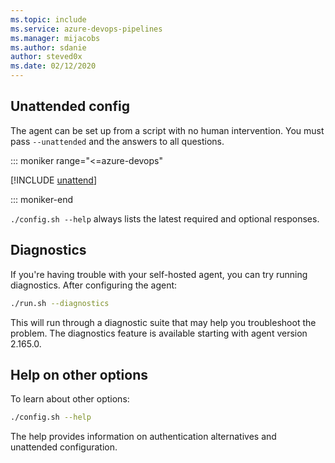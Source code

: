 ```yaml
---
ms.topic: include
ms.service: azure-devops-pipelines
ms.manager: mijacobs
ms.author: sdanie
author: steved0x
ms.date: 02/12/2020
---
```


## Unattended config

The agent can be set up from a script with no human intervention.
You must pass `--unattended` and the answers to all questions.

::: moniker range="<=azure-devops"

[!INCLUDE [unattend](./unattended-config.md)]

::: moniker-end

`./config.sh --help` always lists the latest required and optional responses.

## Diagnostics

If you're having trouble with your self-hosted agent, you can try running diagnostics.
After configuring the agent:

```bash
./run.sh --diagnostics
```

This will run through a diagnostic suite that may help you troubleshoot the problem.
The diagnostics feature is available starting with agent version 2.165.0.

## Help on other options

To learn about other options:

```bash
./config.sh --help
```

The help provides information on authentication alternatives and unattended configuration.
